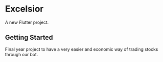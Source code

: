 # Excelsior

A new Flutter project.

## Getting Started

Final year project to have a very easier and economic way of trading stocks through our bot.
